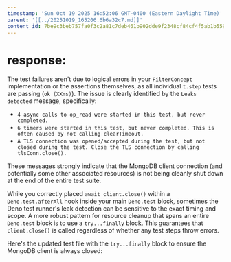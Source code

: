 ```yaml
---
timestamp: 'Sun Oct 19 2025 16:52:06 GMT-0400 (Eastern Daylight Time)'
parent: '[[../20251019_165206.6b6a32c7.md]]'
content_id: 7be9c3beb757fa0f3c2a81c7deb461b902dde9f2348cf84cf4f5ab1b5596cd67
---
```


# response:

The test failures aren't due to logical errors in your `FilterConcept` implementation or the assertions themselves, as all individual `t.step` tests are passing (`ok (XXms)`). The issue is clearly identified by the `Leaks detected` message, specifically:

* `4 async calls to op_read were started in this test, but never completed.`
* `6 timers were started in this test, but never completed. This is often caused by not calling clearTimeout.`
* `A TLS connection was opened/accepted during the test, but not closed during the test. Close the TLS connection by calling tlsConn.close().`

These messages strongly indicate that the MongoDB client connection (and potentially some other associated resources) is not being cleanly shut down at the end of the entire test suite.

While you correctly placed `await client.close()` within a `Deno.test.afterAll` hook inside your main `Deno.test` block, sometimes the Deno test runner's leak detection can be sensitive to the exact timing and scope. A more robust pattern for resource cleanup that spans an entire `Deno.test` block is to use a `try...finally` block. This guarantees that `client.close()` is called regardless of whether any test steps throw errors.

Here's the updated test file with the `try...finally` block to ensure the MongoDB client is always closed:

